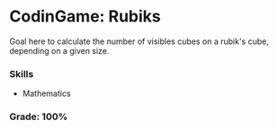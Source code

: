 # CodinGame: Rubiks

Goal here to calculate the number of visibles cubes on a rubik's cube, depending on a given size.  

### Skills  
- Mathematics  
### Grade: 100%
